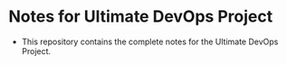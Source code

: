 # Notes for Ultimate DevOps Project 

- This repository contains the complete notes for the Ultimate DevOps Project.


  
